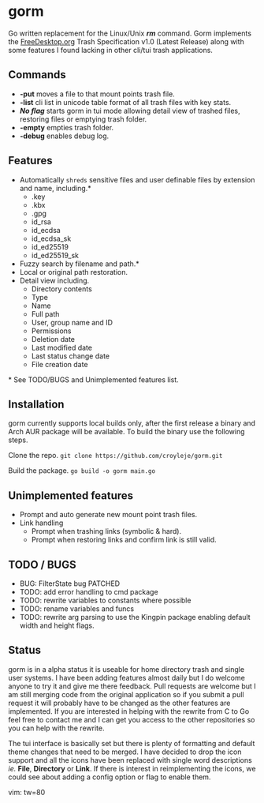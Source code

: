 # gorm
Go written replacement for the Linux/Unix ***rm*** command.  Gorm implements the
[FreeDesktop.org](https://specifications.freedesktop.org/trash-spec/trashspec-latest.html)
Trash Specification v1.0 (Latest Release) along with some features I found
lacking in other cli/tui trash applications.

## Commands
* **-put** moves a file to that mount points trash file.
* **-list** cli list in unicode table format of all trash files with key stats.
* ***No flag*** starts gorm in tui mode allowing detail view of trashed files,
  restoring files or emptying trash folder.
* **-empty** empties trash folder.
* **-debug** enables debug log.

## Features
* Automatically `shreds` sensitive files and user definable files by extension
  and name, including.*
  * .key
  * .kbx
  * .gpg
  * id_rsa
  * id_ecdsa
  * id_ecdsa_sk
  * id_ed25519
  * id_ed25519_sk
* Fuzzy search by filename and path.*
* Local or original path restoration.
* Detail view including.
  * Directory contents
  * Type
  * Name
  * Full path
  * User, group name and ID
  * Permissions
  * Deletion date
  * Last modified date
  * Last status change date
  * File creation date

\* See TODO/BUGS and Unimplemented features list.

## Installation
gorm currently supports local builds only, after the first release a binary and
Arch AUR package will be available.  To build the binary use the following
steps.

Clone the repo.
`git clone https://github.com/croyleje/gorm.git`

Build the package.
`go build -o gorm main.go`

## Unimplemented features
* Prompt and auto generate new mount point trash files.
* Link handling
  * Prompt when trashing links (symbolic & hard).
  * Prompt when restoring links and confirm link is still valid.

## TODO / BUGS
* BUG: FilterState bug PATCHED
* TODO: add error handling to cmd package
* TODO: rewrite variables to constants where possible
* TODO: rename variables and funcs
* TODO: rewrite arg parsing to use the Kingpin package enabling default width
  and height flags.

## Status
gorm is in a alpha status it is useable for home directory trash and single user
systems.  I have been adding features almost daily but I do welcome anyone to
try it and give me there feedback.  Pull requests are welcome but I am still
merging code from the original application so if you submit a pull request it
will probably have to be changed as the other features are implemented.  If you
are interested in helping with the rewrite from C to Go feel free to contact me
and I can get you access to the other repositories so you can help with the
rewrite.

The tui interface is basically set but there is plenty of formatting and default
theme changes that need to be merged.  I have decided to drop the icon support
and all the icons have been replaced with single word descriptions *ie.* **File**,
**Directory** or **Link**.  If there is interest in reimplementing the icons, we
could see about adding a config option or flag to enable them.

vim: tw=80
